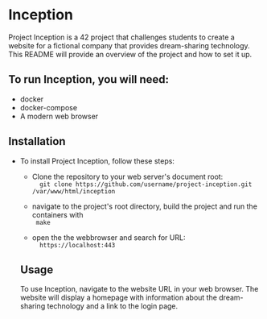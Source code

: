 # Inception
Project Inception is a 42 project that challenges students to create a website for a fictional company that provides dream-sharing technology. This README will provide an overview of the project and how to set it up.

## To run Inception, you will need:
- docker
- docker-compose
- A modern web browser

## Installation
- To install Project Inception, follow these steps:

  * Clone the repository to your web server's document root: <br>
`  git clone https://github.com/username/project-inception.git /var/www/html/inception` <br>
  
  * navigate to the project's root directory, build the project and run the containers with <br>
  `  make `  <br>  
  * open the the webbrowser and search for URL: <br>
  `  https://localhost:443`  <br> 
  
  
  ## Usage
  To use Inception, navigate to the website URL in your web browser. The website will display a homepage with information about the dream-sharing technology and a link to the login page.

